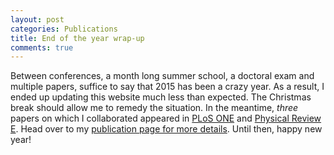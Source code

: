 ```yaml
---
layout: post
categories: Publications
title: End of the year wrap-up
comments: true
---
```


Between conferences, a month long summer school, a doctoral exam and multiple papers, suffice to say that 2015 has been a crazy year.
As a result, I ended up updating this website much less than expected.
The Christmas break should allow me to remedy the situation.
In the meantime, _three_ papers on which I collaborated appeared in [PLoS ONE](http://journals.plos.org/plosone/) and [Physical Review E](https://journals.aps.org/pre/).
Head over to my [publication page for more details](/publications.html).
Until then, happy new year!
